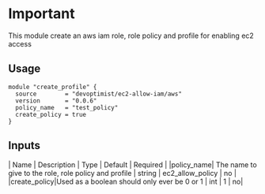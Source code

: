 # Important
This module create an aws iam role, role policy and profile for enabling
ec2 access

## Usage

```hcl
module "create_profile" {
  source        = "devoptimist/ec2-allow-iam/aws"
  version       = "0.0.6"
  policy_name   = "test_policy"
  create_policy = true
}
```

## Inputs

| Name | Description | Type | Default | Required |
|policy_name| The name to give to the role, role policy and profile | string | ec2_allow_policy | no |
|create_policy|Used as a boolean should only ever be 0 or 1 | int | 1 | no|

